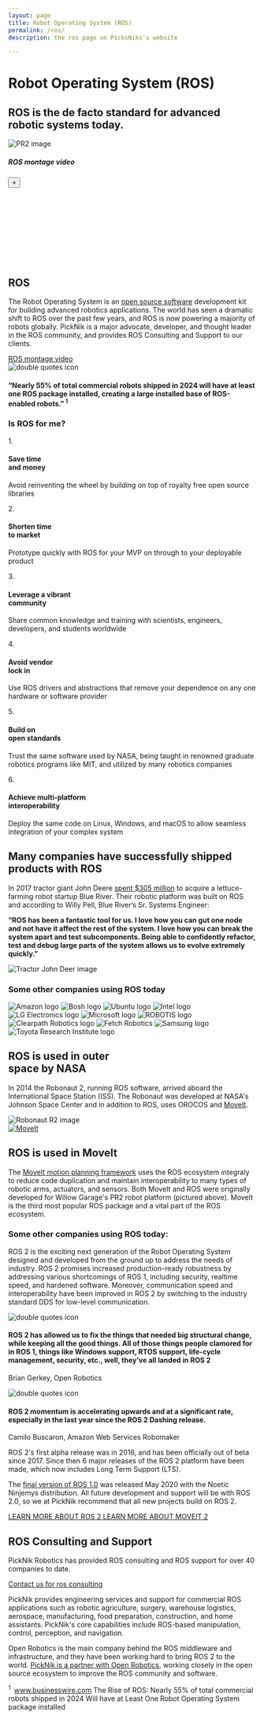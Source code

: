 ```yaml
---
layout: page
title: Robot Operating System (ROS)
permalink: /ros/
description: the ros page on PicksNiks's website

---
```

<div class="container">
    <div class="moveit-section-main">
        <div class="row justify-content-center">
            <div class="col-12">
                <h1 class="ros-section-main-title">Robot Operating System (ROS)</h1>
                <h2 class="ros-section-sub-title">ROS is the de facto standard for advanced robotic systems today.</h2>
                <img class="moveit-section-main-image" src="/assets/images/pr2.jpg" alt="PR2 image">
            </div>
        </div>
    </div>
</div>
<div class="container-fluid bg-grey">
  <div class="container block-padding-120">
    <div class="modal fade" id="modalVideo" tabindex="-1" role="dialog" aria-labelledby="modalVideoLabel" aria-hidden="true">
      <div class="modal-dialog" role="document">
        <div class="modal-content">
          <div class="modal-header">
            <h5 class="modal-title" id="exampleModalLabel">ROS montage video</h5>
            <button type="button" class="close" data-dismiss="modal" aria-label="Close">
                <span aria-hidden="true">&times;</span>
            </button>
          </div>
          <div class="modal-body">
            <iframe frameborder="0" allow="autoplay; encrypted-media" allowfullscreen></iframe>
          </div>
        </div>
      </div>
    </div>
    <div class="row align-items-center">
      <div class="col-12 col-lg-6">
        <div class="moveit-section">
          <h2 class="moveit-section__title">ROS</h2>
          <div class="moveit-section__content">
            <p>
              The Robot Operating System is an <a href="/open-source/">open source software</a> development kit for building advanced robotics applications. The world has seen a dramatic shift to ROS over the past few years, and ROS is now powering a majority of robots globally. PickNik is a major advocate, developer, and thought leader in the ROS community, and provides ROS Consulting and Support to our clients.
            </p>
            <a class="btn btn-primary text-uppercase text-center modalclick" href="https://www.youtube.com/embed/mDwZ21Zia8s?rel=0&showinfo=0&autoplay=1">ROS montage video</a>
          </div>
        </div>
      </div>
      <div class="col-12 col-lg-6">
        <div class="block-section moveit-section--review ros-section--review">
            <img class="moveit-section--review__icon" src="/assets/images/quotes.png" alt="double quotes icon">
            <h4 class="moveit-section--review__title text-center text-white">“Nearly 55% of total commercial robots shipped in 2024 will have at least one ROS package installed, creating a large installed base of ROS-enabled robots.”<sup class="text-green"> 1</sup></h4>
        </div>
      </div>  
    </div>
  </div>
</div>
<div class="container block-padding-100">
  <div class="row align-items-center text-center">
      <div class="col-12 mb-5">
        <h3 class="moveit-section__title mb-4">Is ROS for me?</h3>
      </div>
      <div class="col-12 col-lg-4">
          <div class="moveit-section">
              <div class="moveit-section__number">1.</div>
              <div class="moveit-section__content">
                <h4>
                  Save time<br/>and money
                </h4>
                <p class="moveit-section__why-paragraph">
                  Avoid reinventing the wheel by building on top of royalty free open source libraries
                </p>
              </div>
          </div>
      </div>
      <div class="col-12 col-lg-4">
          <div class="moveit-section">
              <div class="moveit-section__number">2.</div>
              <div class="moveit-section__content">
                <h4>Shorten time<br/>to market</h4>
                <p class="moveit-section__why-paragraph">
                  Prototype quickly with ROS for your MVP on through to your deployable product
                </p>
              </div>
          </div>
      </div>
      <div class="col-12 col-lg-4">
          <div class="moveit-section">
              <div class="moveit-section__number">3.</div>
              <div class="moveit-section__content">
                <h4>Leverage a vibrant<br/>community</h4>
                <p class="moveit-section__why-paragraph">
                  Share common knowledge and training with scientists, engineers, developers, and students worldwide
                </p>
              </div>
          </div>
      </div>
      <div class="col-12 col-lg-4">
          <div class="moveit-section">
              <div class="moveit-section__number">4.</div>
              <div class="moveit-section__content">
                <h4>Avoid vendor<br/>lock in</h4>
                <p class="moveit-section__why-paragraph">
                  Use ROS drivers and abstractions that remove your dependence on any one hardware or software provider
                </p>
              </div>
          </div>
      </div>
      <div class="col-12 col-lg-4">
          <div class="moveit-section">
              <div class="moveit-section__number">5.</div>
              <div class="moveit-section__content">
                <h4>Build on<br/>open standards</h4>
                <p class="moveit-section__why-paragraph">
                  Trust the same software used by NASA, being taught in renowned graduate robotics programs like MIT, and utilized by many robotics companies
                </p>
              </div>
          </div>
      </div>
      <div class="col-12 col-lg-4">
          <div class="moveit-section">
              <div class="moveit-section__number">6.</div>
              <div class="moveit-section__content">
                <h4>Achieve multi-platform<br/>interoperability</h4>
                <p class="moveit-section__why-paragraph">
                  Deploy the same code on Linux, Windows, and macOS to allow seamless integration of your complex system
                </p>
              </div>
          </div>
      </div>
  </div>
</div>
<div class="container-fluid bg-grey">
  <div class="container block-padding-120">
    <div class="row align-items-center">
      <div class="col-12 col-lg-6">
        <div class="moveit-section">
          <h2 class="moveit-section__title">Many companies have successfully shipped products with ROS</h2>
          <div class="moveit-section__content">
            <p>
              In 2017 tractor giant John Deere <a href="https://www.wired.com/story/why-john-deere-just-spent-dollar305-million-on-a-lettuce-farming-robot/" target="_blank">spent $305 million</a> to acquire a lettuce-farming robot startup Blue River. Their robotic platform was built on ROS and according to Willy Pell, Blue River’s Sr. Systems Engineer:
            </p>
            <p>
              <b>
                “ROS has been a fantastic tool for us. I love how you can gut one node and not have it affect the rest of the system. I love how you can break the system apart and test subcomponents. Being able to confidently refactor, test and debug large parts of the system allows us to evolve extremely quickly.”
              </b>
            </p>
          </div>
        </div>
      </div>
      <div class="col-12 col-lg-5 offset-lg-1">
        <img class="block-section__img" src="/assets/images/TractorJohnDeereTA.jpg" alt="Tractor John Deer image">
      </div>  
    </div>
  </div>
</div>
<div class="container block-padding-100">
    <div class="row align-items-center justify-content-center text-center">
        <div class="col-sm-12">
            <h3 class="block-section__title">Some other companies using ROS today</h3>
        </div>
        <div class="col-sm-12">
            <img class="our-works-logos" src="/assets/images/our-clients/amazon-logo.png" alt="Amazon logo">
            <img class="our-works-logos" src="/assets/images/our-clients/bosch-logo.svg" alt="Bosh logo">
            <img class="our-works-logos" src="/assets/images/our-clients/ubuntu-logo.gif" alt="Ubuntu logo">
            <img class="our-works-logos our-works-logos--small" src="/assets/images/our-clients/intel-logo.svg" alt="Intel logo">
            <img class="our-works-logos" src="/assets/images/our-clients/lg-logo.jpg" alt="LG Electronics logo">
            <img class="our-works-logos" src="/assets/images/our-clients/microsoft-logo.png" alt="Microsoft logo">
            <img class="our-works-logos" src="/assets/images/our-clients/ROBOTIS-logo.png" alt="ROBOTIS logo">
            <img class="our-works-logos" src="/assets/images/our-clients/clearpath-logo.png" alt="Clearpath Robotics logo">
            <img class="our-works-logos" src="/assets/images/our-clients/fetch-logo.png" alt="Fetch Robotics">
            <img class="our-works-logos" src="/assets/images/our-clients/samsung.png" alt="Samsung logo">
            <img class="our-works-logos" src="/assets/images/our-clients/tri-logo.png" alt="Toyota Research Institute logo">
        </div>
    </div>
</div>
<div class="container-fluid bg-grey">
  <div class="container block-padding-120">
    <div class="row align-items-center justify-content-between">
      <div class="col-12 col-lg-5">
        <div class="moveit-section">
          <h2 class="moveit-section__title">ROS is used in outer<br/>space by NASA</h2>
          <div class="moveit-section__content">
            <p>
              In 2014 the Robonaut 2, running ROS software, arrived aboard the International Space Station (ISS). The Robonaut was developed at NASA's Johnson Space Center and in addition to ROS, uses OROCOS and <a href="/moveit/">MoveIt</a>.
            </p>
          </div>
        </div>
      </div>
      <div class="col-12 col-lg-6">
        <img class="block-section__img" src="/assets/images/R2-stow-pose-thumb.jpg" alt="Robonaut R2 image">
      </div>  
    </div>
  </div>
</div>
<div class="container block-padding-120">
  <div class="row align-items-center">
    <div class="col-12 col-lg-6">
      <a href="/moveit">
        <img class="block-section__img ros-image-max-300" src="/assets/images/moveit-logo-2.png" alt="MoveIt">
      </a>
    </div>
    <div class="col-12 col-lg-6">
      <div class="moveit-section">
        <h2 class="moveit-section__title">ROS is used in MoveIt</h2>
        <div class="moveit-section__content">
          <p>
            The <a href="/moveit/">MoveIt motion planning framework</a> uses the ROS ecosystem integraly to reduce code duplication and maintain interoperability to many types of robotic arms, actuators, and sensors. Both MoveIt and ROS were originally developed for Willow Garage's PR2 robot platform (pictured above). MoveIt is the third most popular ROS package and a vital part of the ROS ecosystem.
          </p>
        </div>
      </div>
    </div>
  </div>
</div>
<div class="container-fluid bg-grey">
  <div class="container block-padding-120">
    <h3 class="moveit-section__title text-center">Some other companies using ROS today:</h3>
    <div class="ros-companies--review">
      <div class="row align-items-center">
        <div class="col-12 col-lg-5">
          <div class="moveit-section">
            <div class="moveit-section__content">
              <p>
                ROS 2 is the exciting next generation of the Robot Operating System designed and developed from the ground up to address the needs of industry. ROS 2 promises increased production-ready robustness by addressing various shortcomings of ROS 1, including security, realtime speed, and hardened software. Moreover, communication speed and interoperability have been improved in ROS 2 by switching to the industry standard DDS for low-level communication.
              </p>
            </div>
          </div>
        </div>
        <div class="col-12 col-lg-7">
          <div class="block-section moveit-section--review">
              <img class="moveit-section--review__icon" src="/assets/images/quotes.png" alt="double quotes icon">
              <h4 class="moveit-section--review__title text-center text-white">ROS 2 has allowed us to fix the things that needed big structural change, while keeping all the good things. All of those things people clamored for in ROS 1, things like Windows support, RTOS support, life-cycle management, security, etc., well, they’ve all landed in ROS 2</h4>
              <p class="moveit-section--review__author">Brian Gerkey, Open Robotics</p>
          </div>
        </div>  
      </div>
    </div>
    <div class="ros-companies--review">
      <div class="row align-items-center">
        <div class="col-12 col-lg-7">
          <div class="block-section moveit-section--review ros-section--review-2">
              <img class="moveit-section--review__icon" src="/assets/images/quotes.png" alt="double quotes icon">
              <h4 class="moveit-section--review__title text-center text-white">ROS 2 momentum is accelerating upwards and at a significant rate, especially in the last year since the ROS 2 Dashing release.</h4>
              <p class="moveit-section--review__author">Camilo Buscaron, Amazon Web Services Robomaker</p>
          </div>
        </div>  
        <div class="col-12 col-lg-5">
          <div class="moveit-section">
            <div class="moveit-section__content">
              <p>
                ROS 2's first alpha release was in 2016, and has been officially out of beta since 2017. Since then 6 major releases of the ROS 2 platform have been made, which now includes Long Term Support (LTS).
              </p>
            </div>
          </div>
        </div>
      </div>
    </div>
    <div class="ros-companies--review">
      <div class="row align-items-center">
        <div class="col-12 col-lg-6">
          <div class="moveit-section">
            <div class="moveit-section__content">
              <p>
                The <a href="https://spectrum.ieee.org/automaton/robotics/robotics-software/world-turtle-day-celebrates-final-release-of-ros-1" target="_blank">final version of ROS 1.0</a> was released May 2020 with the Noetic Ninjemys distribution. All future development and support will be with ROS 2.0, so we at PickNik recommend that all new projects build on ROS 2.
              </p>
            </div>
          </div>
        </div>
        <div class="col-12 col-lg-6">
          <div class="ros-button-group">
            <a class="btn" href="https://docs.ros.org/en/foxy/_downloads/b837b51f4eec5fd5da351747777193fa/ros2-brochure-ltr-print.pdf" target="_blank">
              LEARN MORE ABOUT ROS 2
            </a>
            <a class="btn btn-blue" href="https://moveit.ros.org/moveit2/ros2/foxy/release/2020/09/04/moveit2-foxy-release.html" target="_blank">
              LEARN MORE ABOUT MOVEIT 2
            </a>
          </div>
        </div>
      </div>
    </div>
  </div>
</div>
<div class="container-fluid ros-consulting-bg">
  <div class="container block-padding-120">
    <div class="row align-items-center">
      <div class="col-12 col-lg-6">
        <div class="moveit-section moveit-section--first">
          <h2 class="moveit-section__title">ROS Consulting and Support</h2>
          <div class="moveit-section__content">
            <p>
              PickNik Robotics has provided ROS consulting and ROS support for over 40 companies to date.
            </p>
            <a class="btn btn-white mt-4 text-uppercase" href="/connect/">
                Contact us for ros consulting
              </a>
          </div>
        </div>
      </div>
      <div class="col-12 col-lg-5 offset-lg-1">
        <div class="moveit-section">
          <div class="moveit-section__content">
            <p>
              PickNik provides engineering services and support for commercial ROS applications such as robotic agriculture, surgery, warehouse logistics, aerospace, manufacturing, food preparation, construction, and home assistants. PickNik's core capabilities include ROS-based manipulation, control, perception, and navigation.
            </p>
            <p>
              Open Robotics is the main company behind the ROS middleware and infrastructure, and they have been working hard to bring ROS 2 to the world. <a href="/portfolio/#partners">PickNik is a partner with Open Robotics</a>, working closely in the open source ecosystem to improve the ROS community and software.
            </p>
          </div>
        </div>
      </div>
    </div>
  </div>
</div>
<div class="container-fluid bg-blue-dark">
  <div class="container">
    <div class="row align-items-center">
      <div class="col-12">
        <div class="moveit-section ros-info-section">
          <div class="moveit-section__content">
            <p>
              <sup class="text-green">1&nbsp;</sup>
              <a href="https://www.businesswire.com/news/home/20190516005135/en/Rise-ROS-55-total-commercial-robots-shipped" target="_blank">
                www.businesswire.com</a>  The Rise of ROS: Nearly 55% of total commercial robots shipped in 2024 Will have at Least One Robot Operating System package installed
            </p>
          </div>
        </div>
      </div>
    </div>
  </div>
</div>
